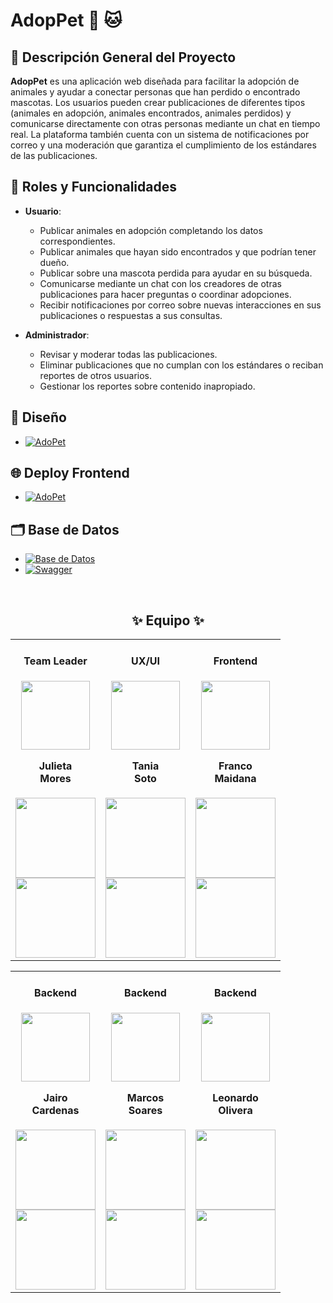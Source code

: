 # AdopPet 🐶 🐱 

## 📑 Descripción General del Proyecto

**AdopPet** es una aplicación web diseñada para facilitar la adopción de animales y ayudar a conectar personas que han perdido o encontrado mascotas. Los usuarios pueden crear publicaciones de diferentes tipos (animales en adopción, animales encontrados, animales perdidos) y comunicarse directamente con otras personas mediante un chat en tiempo real. La plataforma también cuenta con un sistema de notificaciones por correo y una moderación que garantiza el cumplimiento de los estándares de las publicaciones.

## 👥 Roles y Funcionalidades

- **Usuario**:
  - Publicar animales en adopción completando los datos correspondientes.
  - Publicar animales que hayan sido encontrados y que podrían tener dueño.
  - Publicar sobre una mascota perdida para ayudar en su búsqueda.
  - Comunicarse mediante un chat con los creadores de otras publicaciones para hacer preguntas o coordinar adopciones.
  - Recibir notificaciones por correo sobre nuevas interacciones en sus publicaciones o respuestas a sus consultas.

- **Administrador**:
  - Revisar y moderar todas las publicaciones.
  - Eliminar publicaciones que no cumplan con los estándares o reciban reportes de otros usuarios.
  - Gestionar los reportes sobre contenido inapropiado.

## 🎨 Diseño
- [![AdoPet](https://img.shields.io/badge/Figma-000000?style=for-the-badge&logo=figma)](https://www.figma.com/design/ekWK2IVyRRBcD3sN0J3gho/CURSO-PROTOTIPADO?node-id=2002-3460&t=p7ROx03EtGS801fg-1)

## 🌐 Deploy Frontend
- [![AdoPet](https://img.shields.io/badge/AdoPet-000000?style=for-the-badge&logo=vercel&logoColor=white)](https://adopet-maidana07-projects.vercel.app/)

## 🗂️ Base de Datos
- [![Base de Datos](https://img.shields.io/badge/dbdocs-000000?style=for-the-badge&logo=amazondocumentdb&logoColor=white)](https://dbdocs.io/olezdev/AdoPet)
- [![Swagger](https://img.shields.io/badge/Swagger-000000?style=for-the-badge&logo=swagger)](https://adopet.somee.com/swagger/index.html)

<br>
<h2 align='center'>✨ Equipo ✨</h2>
<table align='center'>
  <tr>
    <td align='center'>
      <div>
       <h4>Team Leader</h4>
        <a href="https://www.linkedin.com/in/julieta-mores/" target="_blank" rel="author">
          <img width="110" src="https://avatars.githubusercontent.com/u/156859650?v=4"/>
        </a>
          <h4 style="margin-top: 1rem;">Julieta<br>Mores</h4>
        <div style='display: flex; flex-direction: column'>
          <a href="https://www.linkedin.com/in/julieta-mores/" target="_blank">
            <img style='width:8rem' src="https://img.shields.io/badge/linkedin%20-%230077B5.svg?&style=for-the-badge&logo=linkedin&logoColor=white="/>
          </a>
        </div>
        <div style='display: flex; flex-direction: column'>
          <a href="https://github.com/julieta-mores-t" target="_blank">
            <img style='width:8rem' src="https://img.shields.io/badge/GitHub-100000?style=for-the-badge&logo=github&logoColor=white)"/>
          </a>
        </div>
      </div>
    </td>
    <td align='center'>
      <div>
       <h4>UX/UI</h4>
        <a href="https://www.linkedin.com/in/taniasotoarq/" target="_blank" rel="author">
            <img width="110" src="https://media.licdn.com/dms/image/v2/C5603AQEoR6lyA3p55g/profile-displayphoto-shrink_800_800/profile-displayphoto-shrink_800_800/0/1517366862684?e=1735776000&v=beta&t=YkM8iUwk9p35MqsC4Rw7YpJSJnlD0BwY32krst_ZsyQ"/>
        </a>
            <h4 style="margin-top: 1rem;">Tania <br>Soto</h4>
        <div style='display: flex; flex-direction: column'>
          <a href="https://www.linkedin.com/in/taniasotoarq/" target="_blank">
            <img style='width:8rem' src="https://img.shields.io/badge/linkedin%20-%230077B5.svg?&style=for-the-badge&logo=linkedin&logoColor=white="/>
          </a>
        </div>
        <div style='display: flex; flex-direction: column'>
          <a href="https://www.behance.net/tanisoto/" target="_blank">
            <img style='width:8rem' src="https://img.shields.io/badge/Behance-100000?style=for-the-badge&logo=behance&logoColor=white)"/>
          </a>
        </div>
      </div>
    </td>
    <td align='center'>
      <div>
       <h4>Frontend</h4>
        <a href="https://www.linkedin.com/in/maidana-franco07/" target="_blank" rel="author">
          <img width="110" src="https://avatars.githubusercontent.com/u/104333988?v=4"/>
        </a>
          <h4 style="margin-top: 1rem;">Franco <br>Maidana</h4>
        <div style='display: flex; flex-direction: column'>
          <a href="https://www.linkedin.com/in/maidana-franco07/" target="_blank">
            <img style='width:8rem' src="https://img.shields.io/badge/linkedin%20-%230077B5.svg?&style=for-the-badge&logo=linkedin&logoColor=white="/>
          </a>
        </div>
        <div style='display: flex; flex-direction: column'>
          <a href="https://github.com/Maidana0/" target="_blank">
            <img style='width:8rem' src="https://img.shields.io/badge/GitHub-100000?style=for-the-badge&logo=github&logoColor=white)"/>
          </a>
        </div>
      </div>
    </td>
  </tr>
</table>
<table align='center'>
  <tr>
    <td align='center'>
      <div>
       <h4>Backend</h4>
        <a href="https://www.linkedin.com/in/jairo-andre-ayllon-cardenas-9bb46b202/" target="_blank" rel="author">
          <img width="110" src="https://avatars.githubusercontent.com/u/43103053?v=4"/>
        </a>
          <h4 style="margin-top: 1rem;">Jairo <br>Cardenas</h4>
        <div style='display: flex; flex-direction: column'>
          <a href="https://www.linkedin.com/in/jairo-andre-ayllon-cardenas-9bb46b202/" target="_blank">
            <img style='width:8rem' src="https://img.shields.io/badge/linkedin%20-%230077B5.svg?&style=for-the-badge&logo=linkedin&logoColor=white="/>
          </a>
        </div>
        <div style='display: flex; flex-direction: column'>
          <a href="https://github.com/josiasisrael14/" target="_blank">
            <img style='width:8rem' src="https://img.shields.io/badge/GitHub-100000?style=for-the-badge&logo=github&logoColor=white)"/>
          </a>
        </div>
      </div>
    </td>
     <td align='center'>
      <div>
       <h4>Backend</h4>
        <a href="https://www.linkedin.com/in/marcossoares1/" target="_blank" rel="author">
          <img width="110" src="https://media.licdn.com/dms/image/v2/D4D35AQG79gcd-FBbRA/profile-framedphoto-shrink_400_400/profile-framedphoto-shrink_400_400/0/1728842464433?e=1730822400&v=beta&t=OsDJfUx8Nbt-KpvfcKbdLoJN7FB-9vHEaPwOL1QqCKw"/>
        </a>
          <h4 style="margin-top: 1rem;">Marcos <br>Soares</h4>
        <div style='display: flex; flex-direction: column'>
          <a href="https://www.linkedin.com/in/marcossoares1/" target="_blank">
            <img style='width:8rem' src="https://img.shields.io/badge/linkedin%20-%230077B5.svg?&style=for-the-badge&logo=linkedin&logoColor=white="/>
          </a>
        </div>
        <div style='display: flex; flex-direction: column'>
          <a href="https://github.com/MrTorfick/" target="_blank">
            <img style='width:8rem' src="https://img.shields.io/badge/GitHub-100000?style=for-the-badge&logo=github&logoColor=white)"/>
          </a>
        </div>
      </div>
    </td>
    <td align='center'>
      <div>
       <h4>Backend</h4>
        <a href="https://www.linkedin.com/in/leoliveradev/" target="_blank" rel="author">
          <img width="110" src="https://avatars.githubusercontent.com/u/88550405?v=4"/>
        </a>
          <h4 style="margin-top: 1rem;">Leonardo <br>Olivera</h4>
        <div style='display: flex; flex-direction: column'>
          <a href="https://www.linkedin.com/in/leoliveradev/" target="_blank">
            <img style='width:8rem' src="https://img.shields.io/badge/linkedin%20-%230077B5.svg?&style=for-the-badge&logo=linkedin&logoColor=white="/>
          </a>
        </div>
        <div style='display: flex; flex-direction: column'>
          <a href="https://github.com/olezdev/" target="_blank">
            <img style='width:8rem' src="https://img.shields.io/badge/GitHub-100000?style=for-the-badge&logo=github&logoColor=white)"/>
          </a>
        </div>
      </div>
    </td>
  </tr>
</table>
